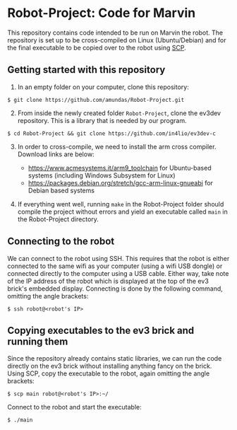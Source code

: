 # Robot-Project: Code for Marvin
This repository contains code intended to be run on Marvin the robot. The repository is set up to be cross-compiled on Linux (Ubuntu/Debian) and for the final executable to be copied over to the robot using [SCP](http://www.hypexr.org/linux_scp_help.php).

## Getting started with this repository
1. In an empty folder on your computer, clone this repository:
```
$ git clone https://github.com/amundas/Robot-Project.git
```

2. From inside the newly created folder `Robot-Project`, clone the ev3dev repository. This is a library that is needed by our program. 
```
$ cd Robot-Project && git clone https://github.com/in4lio/ev3dev-c
```

3. In order to cross-compile, we need to install the arm cross compiler. Download links are below:
	* https://www.acmesystems.it/arm9_toolchain for Ubuntu-based systems (including Windows Subsystem for Linux)
	* https://packages.debian.org/stretch/gcc-arm-linux-gnueabi for Debian based systems

4. If everything went well, running `make` in the Robot-Project folder should compile the project without errors and yield an executable called `main` in the Robot-Project directory.

## Connecting to the robot
We can connect to the robot using SSH. This requires that the robot is either connected to the same wifi as your computer (using a wifi USB dongle) or connected directly to the computer using a USB cable. Either way, take note of the IP address of the robot which is displayed at the top of the ev3 brick's embedded display. Connecting is done by the following command, omitting the angle brackets:
```
$ ssh robot@<robot's IP>
```

## Copying executables to the ev3 brick and running them
Since the repository already contains static libraries, we can run the code directly on the ev3 brick without installing anything fancy on the brick. Using SCP, copy the executable to the robot, again omitting the angle brackets:
```
$ scp main robot@<robot's IP>:~/
```
Connect to the robot and start the executable:
```
$ ./main
```
